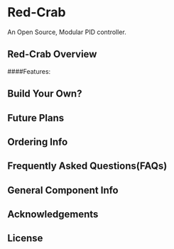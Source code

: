 # Red-Crab
An Open Source, Modular PID controller.

## Red-Crab Overview
####Features:

## Build Your Own?
## Future Plans
## Ordering Info

## Frequently Asked Questions(FAQs)
## General Component Info

## Acknowledgements

## License


